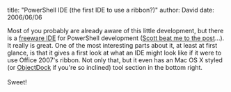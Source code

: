 
title: "PowerShell IDE (the first IDE to use a ribbon?)"
author: David
date: 2006/06/06

Most of you probably are already aware of this little development, but there is a <a href="http://powershell.com/">freeware IDE</a> for PowerShell development (<a href="http://www.hanselman.com/blog/FreePowerShellIDE.aspx">Scott beat me to the post</a>...). It really is great. One of the most interesting parts about it, at least at first glance, is that it gives a first look at what an IDE might look like if it were to use Office 2007's ribbon. Not only that, but it even has an Mac OS X styled (or <a href="http://www.objectdock.com/">ObjectDock</a> if you're so inclined) tool section in the bottom right.<br /><br />Sweet!<br />
